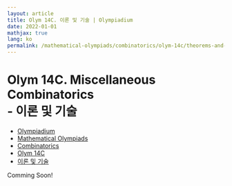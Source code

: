 ```yaml
---
layout: article
title: Olym 14C. 이론 및 기술 | Olympiadium
date: 2022-01-01
mathjax: true
lang: ko
permalink: /mathematical-olympiads/combinatorics/olym-14c/theorems-and-techniques/
---
```

# Olym 14C. Miscellaneous Combinatorics <br> <ssup> - 이론 및 기술</ssup>

<ul class="breadcrumb">
	<li><a href="{{ site.baseurl }}/">Olympiadium</a></li> 
	<li><a href="{{ site.baseurl }}/mathematical-olympiads/">Mathematical Olympiads</a></li> 
	<li><a href="{{ site.baseurl }}/mathematical-olympiads/combinatorics/">Combinatorics</a></li> 
	<li><a href="{{ site.baseurl }}/mathematical-olympiads/combinatorics/olym-14c/">Olym 14C</a></li> 
	<li><a href="{{ site.baseurl }}/mathematical-olympiads/combinatorics/olym-14c/theorems-and-techniques/">이론 및 기술</a></li>
</ul>

Comming Soon!
